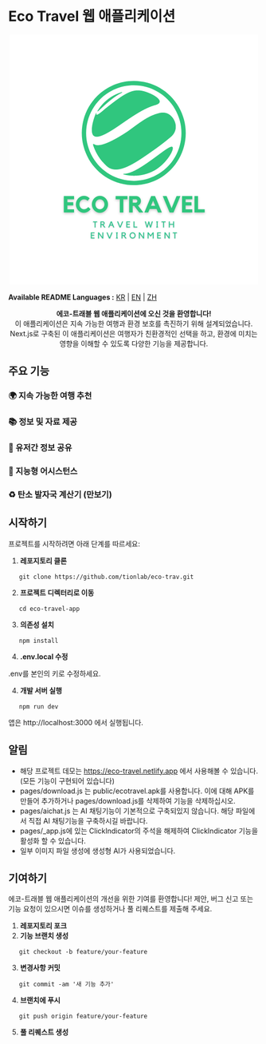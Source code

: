 # Eco Travel 웹 애플리케이션

<p align="center">
  <img src="./public/logo.png" alt="로고" />
</p>

<p align="left">
  <strong>Available README Languages :</strong>
  <a href="./README.md">KR</a> | <a href="./README_EN.md">EN</a> | <a href="./README_ZH.md">ZH</a>
</p>
<p align="center">
  <strong>에코-트래블 웹 애플리케이션에 오신 것을 환영합니다!</strong><br>
  이 애플리케이션은 지속 가능한 여행과 환경 보호를 촉진하기 위해 설계되었습니다. Next.js로 구축된 이 애플리케이션은 여행자가 친환경적인 선택을 하고, 환경에 미치는 영향을 이해할 수 있도록 다양한 기능을 제공합니다.
</p>

## 주요 기능

### 🌍 지속 가능한 여행 추천

### 📚 정보 및 자료 제공

### 💬 유저간 정보 공유

### 🧠 지능형 어시스턴스

### ♻️ 탄소 발자국 계산기 (만보기)

## 시작하기

프로젝트를 시작하려면 아래 단계를 따르세요:

1. **레포지토리 클론**

```base
   git clone https://github.com/tionlab/eco-trav.git
```

2. **프로젝트 디렉터리로 이동**

```base
   cd eco-travel-app
```

3. **의존성 설치**

```base
   npm install
```

4. **.env.local 수정**

.env를 본인의 키로 수정하세요.

4. **개발 서버 실행**

```base
   npm run dev
```

앱은 http://localhost:3000 에서 실행됩니다.

## 알림

-   해당 프로젝트 데모는 https://eco-travel.netlify.app 에서 사용해볼 수 있습니다. (모든 기능이 구현되어 있습니다)
-   pages/download.js 는 public/ecotravel.apk를 사용합니다. 이에 대해 APK를 만들어 추가하거나 pages/download.js를 삭제하여 기능을 삭제하십시오.
-   pages/aichat.js 는 AI 채팅기능이 기본적으로 구축되있지 않습니다. 해당 파일에서 직접 AI 채팅기능을 구축하시길 바랍니다.
-   pages/\_app.js에 있는 ClickIndicator의 주석을 해제하여 ClickIndicator 기능을 활성화 할 수 있습니다.
-   일부 이미지 파일 생성에 생성형 AI가 사용되었습니다.

## 기여하기

에코-트래블 웹 애플리케이션의 개선을 위한 기여를 환영합니다! 제안, 버그 신고 또는 기능 요청이 있으시면 이슈를 생성하거나 풀 리퀘스트를 제출해 주세요.

1. **레포지토리 포크**
2. **기능 브랜치 생성**

```base
   git checkout -b feature/your-feature
```

3. **변경사항 커밋**

```base
   git commit -am '새 기능 추가'
```

4. **브랜치에 푸시**

```base
   git push origin feature/your-feature
```

5. **풀 리퀘스트 생성**

